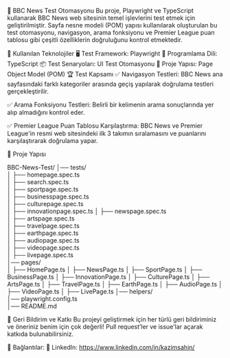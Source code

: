 📰 BBC News Test Otomasyonu
Bu proje, Playwright ve TypeScript kullanarak BBC News web sitesinin temel işlevlerini test etmek için geliştirilmiştir. Sayfa nesne modeli (POM) yapısı kullanılarak oluşturulan bu test otomasyonu, navigasyon, arama fonksiyonu ve Premier League puan tablosu gibi çeşitli özelliklerin doğruluğunu kontrol etmektedir.

📌 Kullanılan Teknolojiler
🖥️ Test Framework: Playwright
📝 Programlama Dili: TypeScript
📦 Test Senaryoları: UI Test Otomasyonu
🔧 Proje Yapısı: Page Object Model (POM)
🏆 Test Kapsamı
✅ Navigasyon Testleri:
BBC News ana sayfasındaki farklı kategoriler arasında geçiş yapılarak doğrulama testleri gerçekleştirilir.

✅ Arama Fonksiyonu Testleri:
Belirli bir kelimenin arama sonuçlarında yer alıp almadığını kontrol eder.

✅ Premier League Puan Tablosu Karşılaştırma:
BBC News ve Premier League'in resmi web sitesindeki ilk 3 takımın sıralamasını ve puanlarını karşılaştırarak doğrulama yapar.

📂 Proje Yapısı

BBC-News-Test/
│── tests/                    
│   ├── homepage.spec.ts       
│   ├── search.spec.ts         
│   ├── sportpage.spec.ts      
│   ├── businesspage.spec.ts   
│   ├── culturepage.spec.ts    
│   ├── innovationpage.spec.ts 
│   ├── newspage.spec.ts       
│   ├── artspage.spec.ts       
│   ├── travelpage.spec.ts     
│   ├── earthpage.spec.ts      
│   ├── audiopage.spec.ts      
│   ├── videopage.spec.ts      
│   ├── livepage.spec.ts       
│── pages/                     
│   ├── HomePage.ts
│   ├── NewsPage.ts
│   ├── SportPage.ts
│   ├── BusinessPage.ts
│   ├── InnovationPage.ts
│   ├── CulturePage.ts
│   ├── ArtsPage.ts
│   ├── TravelPage.ts
│   ├── EarthPage.ts
│   ├── AudioPage.ts
│   ├── VideoPage.ts
│   ├── LivePage.ts
│── helpers/                    
│── playwright.config.ts        
│── README.md                   

🧐 Geri Bildirim ve Katkı
Bu projeyi geliştirmek için her türlü geri bildiriminiz ve öneriniz benim için çok değerli! Pull request’ler ve issue'lar açarak katkıda bulunabilirsiniz.

📌 Bağlantılar:
🔗 LinkedIn: https://www.linkedin.com/in/kazimsahin/
